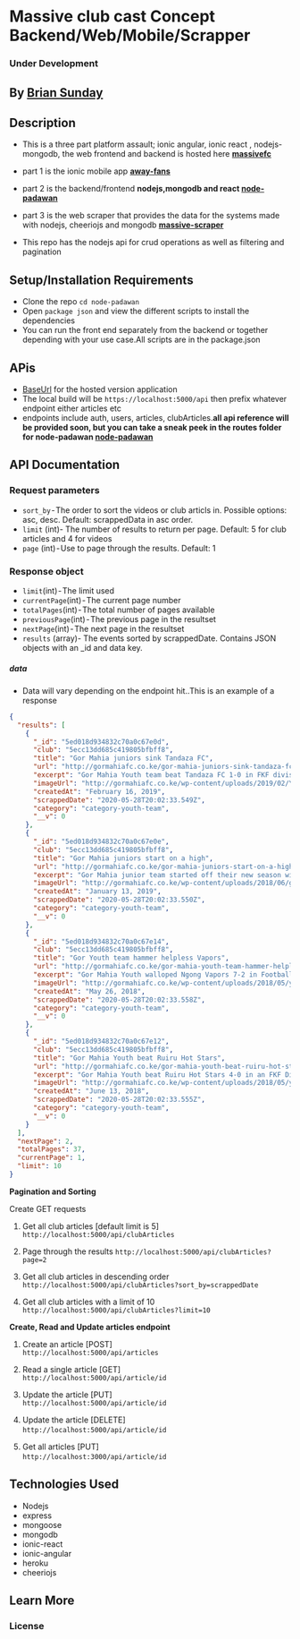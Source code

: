 # Massive club cast Concept Backend/Web/Mobile/Scrapper

### Under Development

## By **[Brian Sunday](https://github.com/Sundaybrian/node-padawan)**

## Description

- This is a three part platform assault; ionic angular, ionic react , nodejs-mongodb, the web frontend and backend is hosted here **[massivefc](https://agile-citadel-18179.herokuapp.com/)**

- part 1 is the ionic mobile app **[away-fans](https://github.com/Sundaybrian/away-fans)**
- part 2 is the backend/frontend **nodejs,mongodb and react [node-padawan](https://github.com/Sundaybrian/node-padawan)**
- part 3 is the web scraper that provides the data for the systems made with nodejs, cheeriojs and mongodb **[massive-scraper](https://github.com/Sundaybrian/massivefc-scraper)**

- This repo has the nodejs api for crud operations as well as filtering and pagination

## Setup/Installation Requirements

- Clone the repo `cd node-padawan`
- Open `package json` and view the different scripts to install the dependencies
- You can run the front end separately from the backend or together depending with your use case.All scripts are in the package.json

## APis

- [BaseUrl](https://agile-citadel-18179.herokuapp.com/api/) for the hosted version application
- The local build will be `https://localhost:5000/api` then prefix whatever endpoint either articles etc
- endpoints include auth, users, articles, clubArticles.**all api reference will be provided soon, but you can take a sneak peek in the routes folder for node-padawan [node-padawan](https://github.com/Sundaybrian/node-padawan)**

## API Documentation

### Request parameters

- `sort_by` - The order to sort the videos or club articls in. Possible options: asc, desc. Default: scrappedData in asc order.
- `limit` (int)- The number of results to return per page. Default: 5 for club articles and 4 for videos
- `page` (int) - Use to page through the results. Default: 1

### Response object

- `limit`(int) - The limit used
- `currentPage`(int) - The current page number
- `totalPages`(int) - The total number of pages available
- `previousPage`(int) - The previous page in the resultset
- `nextPage`(int) - The next page in the resultset
- `results` (array)- The events sorted by scrappedDate. Contains JSON objects with an \_id and data key.

##### data

- Data will vary depending on the endpoint hit..This is an example of a response

```json
{
  "results": [
    {
      "_id": "5ed018d934832c70a0c67e0d",
      "club": "5ecc13dd685c419805bfbff8",
      "title": "Gor Mahia juniors sink Tandaza FC",
      "url": "http://gormahiafc.co.ke/gor-mahia-juniors-sink-tandaza-fc/",
      "excerpt": "Gor Mahia Youth team beat Tandaza FC 1-0 in FKF division 2 Eastern Zone (zone C) match played at the…",
      "imageUrl": "http://gormahiafc.co.ke/wp-content/uploads/2019/02/Youth-Team.png",
      "createdAt": "February 16, 2019",
      "scrappedDate": "2020-05-28T20:02:33.549Z",
      "category": "category-youth-team",
      "__v": 0
    },
    {
      "_id": "5ed018d934832c70a0c67e0e",
      "club": "5ecc13dd685c419805bfbff8",
      "title": "Gor Mahia juniors start on a high",
      "url": "http://gormahiafc.co.ke/gor-mahia-juniors-start-on-a-high/",
      "excerpt": "Gor Mahia junior team started off their new season with a good 2-1 win over Bomas of Kenya yesterday at…",
      "imageUrl": "http://gormahiafc.co.ke/wp-content/uploads/2018/06/gor_youth.png",
      "createdAt": "January 13, 2019",
      "scrappedDate": "2020-05-28T20:02:33.550Z",
      "category": "category-youth-team",
      "__v": 0
    },
    {
      "_id": "5ed018d934832c70a0c67e14",
      "club": "5ecc13dd685c419805bfbff8",
      "title": "Gor Youth team hammer helpless Vapors",
      "url": "http://gormahiafc.co.ke/gor-mahia-youth-team-hammer-helpless-vapors/",
      "excerpt": "Gor Mahia Youth walloped Ngong Vapors 7-2 in Football Kenya Federation Division 2 Zone B match played today at City…",
      "imageUrl": "http://gormahiafc.co.ke/wp-content/uploads/2018/05/youth_team.png",
      "createdAt": "May 26, 2018",
      "scrappedDate": "2020-05-28T20:02:33.558Z",
      "category": "category-youth-team",
      "__v": 0
    },
    {
      "_id": "5ed018d934832c70a0c67e12",
      "club": "5ecc13dd685c419805bfbff8",
      "title": "Gor Mahia Youth beat Ruiru Hot Stars",
      "url": "http://gormahiafc.co.ke/gor-mahia-youth-beat-ruiru-hot-stars/",
      "excerpt": "Gor Mahia Youth beat Ruiru Hot Stars 4-0 in an FKF Division 2 Zone B league match played today at…",
      "imageUrl": "http://gormahiafc.co.ke/wp-content/uploads/2018/05/youth_team.png",
      "createdAt": "June 13, 2018",
      "scrappedDate": "2020-05-28T20:02:33.555Z",
      "category": "category-youth-team",
      "__v": 0
    }
  ],
  "nextPage": 2,
  "totalPages": 37,
  "currentPage": 1,
  "limit": 10
}
```

**Pagination and Sorting**

Create GET requests

1. Get all club articles [default limit is 5]
   `http://localhost:5000/api/clubArticles`

2. Page through the results
   `http://localhost:5000/api/clubArticles?page=2`

3. Get all club articles in descending order
   `http://localhost:5000/api/clubArticles?sort_by=scrappedDate`

4. Get all club articles with a limit of 10
   `http://localhost:5000/api/clubArticles?limit=10`

**Create, Read and Update articles endpoint**

1. Create an article [POST]<br/>
   `http://localhost:5000/api/articles`

2. Read a single article [GET]<br/>
   `http://localhost:5000/api/article/id`

3. Update the article [PUT]<br/>
   `http://localhost:5000/api/article/id`
   <br/>

4) Update the article [DELETE]<br/>
   `http://localhost:5000/api/article/id`
   <br/>

5. Get all articles [PUT]<br/>
   `http://localhost:3000/api/article/id`
   <br/>

## Technologies Used

- Nodejs
- express
- mongoose
- mongodb
- ionic-react
- ionic-angular
- heroku
- cheeriojs

## Learn More

### License
